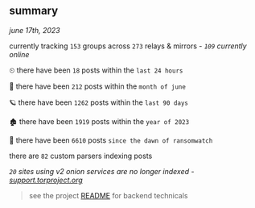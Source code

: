 
## summary
_june 17th, 2023_

currently tracking `153` groups across `273` relays & mirrors - _`109` currently online_

⏲ there have been `18` posts within the `last 24 hours`

🦈 there have been `212` posts within the `month of june`

🪐 there have been `1262` posts within the `last 90 days`

🏚 there have been `1919` posts within the `year of 2023`

🦕 there have been `6610` posts `since the dawn of ransomwatch`

there are `82` custom parsers indexing posts

_`20` sites using v2 onion services are no longer indexed - [support.torproject.org](https://support.torproject.org/onionservices/v2-deprecation/)_

> see the project [README](https://github.com/joshhighet/ransomwatch#ransomwatch--) for backend technicals

